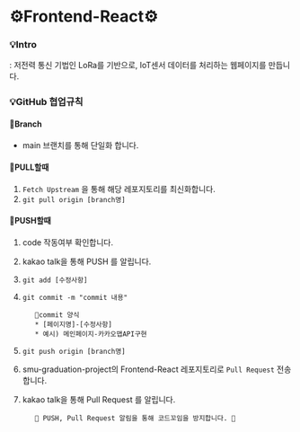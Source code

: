 # ⚙️Frontend-React⚙️

### 💡Intro
  : 저전력 통신 기법인 LoRa를 기반으로, IoT센서 데이터를 처리하는 웹페이지를 만듭니다.

### 💡GitHub 협업규칙
#### 💎Branch
* main 브랜치를 통해 단일화 합니다.

#### 💎PULL할때
1. ```Fetch Upstream``` 을 통해 해당 레포지토리를 최신화합니다.
2. ```git pull origin [branch명]```

#### 💎PUSH할때
1. code 작동여부 확인합니다.
2. kakao talk을 통해 PUSH 를 알립니다.
3. ```git add [수정사항]```
4. ```git commit -m "commit 내용"```
      
          🍊commit 양식 
          * [페이지명]-[수정사항]
          * 예시) 메인페이지-카카오맵API구현

5. ```git push origin [branch명]```
6. smu-graduation-project의 Frontend-React 레포지토리로 ```Pull Request``` 전송합니다.
7. kakao talk을 통해 Pull Request 를 알립니다.

          🌸 PUSH, Pull Request 알림을 통해 코드꼬임을 방지합니다. 🌸
